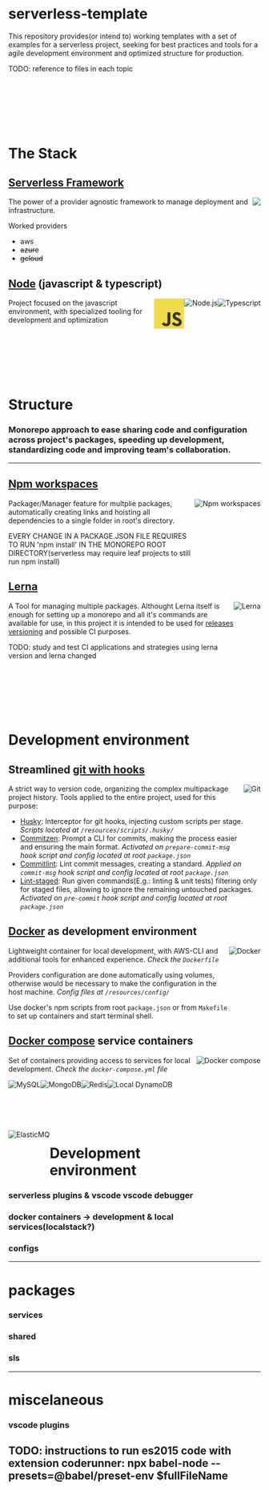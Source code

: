 # serverless-template


This repository provides(or intend to) working templates with a set of examples for a serverless project, seeking for best practices and tools for a agile development environment and optimized structure for production.

TODO: reference to files in each topic

<br/><br/><br/>
---

# The Stack

## [Serverless Framework](https://www.serverless.com/) 


<a href="https://www.serverless.com/"><img src="https://getcommandeer.com/_nuxt/img/4a7600a.png" align="right" height="180px" width="auto"/></a>
       
The power of a provider agnostic framework to manage deployment and infrastructure.

Worked providers
- aws
- <s>azure</s>
- <s>gcloud</s>



## [Node](https://nodejs.org/en/) (javascript & typescript)


<a href="https://www.typescriptlang.org/"><img src="https://raw.githubusercontent.com/remojansen/logo.ts/master/ts.png" title="Typescript" align="right" height="60px" width="auto"/></a>
<a href="https://nodejs.org/en/"><img src="https://avatars.githubusercontent.com/u/9950313?s=200&v=4" title="Node.js" align="right" height="60px" width="auto"/></a>
<a href="https://developer.mozilla.org/pt-BR/docs/Web/JavaScript"><img src="https://raw.githubusercontent.com/voodootikigod/logo.js/master/js.png" title="Javascript" align="right" height="60px" width="auto"/></a>
       
Project focused on the javascript environment, with specialized tooling for development and optimization



<br/><br/><br/>
---

# Structure

### Monorepo approach to ease sharing code and configuration across project's packages, speeding up development, standardizing code and improving team's collaboration.

---

## [Npm workspaces](https://docs.npmjs.com/cli/v7/using-npm/workspaces) 


<a href="https://www.npmjs.com/"><img src="https://img.icons8.com/color/452/npm.png" title="Npm workspaces" align="right" height="180px" width="auto"/></a>
       
Packager/Manager feature for multplie packages, automatically creating links and hoisting all dependencies to a single folder in root's directory.

EVERY CHANGE IN A PACKAGE.JSON FILE REQUIRES TO RUN 'npm install' IN THE MONOREPO ROOT DIRECTORY(serverless may require leaf projects to still run npm install)



## [Lerna](https://github.com/lerna/lerna) 


<a href="https://lerna.js.org/"><img src="https://lerna.js.org/images/lerna-hero.svg" title="Lerna" align="right" height="180px" width="auto"/></a>

A Tool for managing multiple packages. Althought Lerna itself is enough for setting up a monorepo and all it's commands are available for use, in this project it is intended to be used for [releases versioning](https://github.com/lerna/lerna/tree/main/commands/version#readme) and possible CI purposes.

TODO: study and test CI applications and strategies using lerna version and lerna changed



<br/><br/><br/>
---

# Development environment

## Streamlined [git with hooks](https://git-scm.com/docs/githooks) 


<a href="https://git-scm.com/"><img src="https://avatars.githubusercontent.com/u/18133?s=200&v=4" title="Git" align="right" height="180px" width="auto"/></a>
       
A strict way to version code, organizing the complex multipackage project history. Tools applied to the entire project, used for this purpose:

  - [Husky](https://github.com/typicode/husky): Interceptor for git hooks, injecting custom scripts per stage. *Scripts located at `/resources/scripts/.husky/`*
  - [Commitzen](https://github.com/commitizen/cz-cli):  Prompt a CLI for commits, making the process easier and ensuring the main format. *Activated on `prepare-commit-msg` hook script and config located at root `package.json`*
  - [Commitlint](https://github.com/conventional-changelog/commitlint): Lint commit messages, creating a standard. *Applied on `commit-msg` hook script and config located at root `package.json`*
  - [Lint-staged](https://github.com/okonet/lint-staged):   Run given commands(E.g.: linting & unit tests) filtering only for staged files, allowing to ignore the remaining untouched packages. *Activated on `pre-commit` hook script and config located at root `package.json`*



## [Docker](https://www.docker.com/) as development environment


<a href="https://www.docker.com/"><img src="https://www.zadara.com/wp-content/uploads/docker.png" title="Docker" align="right" height="180px" width="auto"/></a>

Lightweight container for local development, with AWS-CLI and additional tools for enhanced experience. *Check the `Dockerfile`*

Providers configuration are done automatically using volumes, otherwise would be necessary to make the configuration in the host machine. *Config files at `/resources/config/`*

Use docker's npm scripts from root `package.json` or from `Makefile` to set up containers and start terminal shell.



## [Docker compose](https://docs.docker.com/compose/) service containers


<a href="https://docs.docker.com/compose/"><img src="https://raw.githubusercontent.com/docker/compose/master/logo.png" title="Docker compose" align="right" height="180px" width="auto"/></a>

Set of containers providing access to services for local development. *Check the `docker-compose.yml` file*


<a href="https://www.mysql.com/"><img src="https://pngimg.com/uploads/mysql/mysql_PNG23.png" title="MySQL" align="left" height="100px" width="auto"/></a>
<a href="https://www.mongodb.com/"><img src="https://appmasters.io/static/mongo-db-logo-cf626961400efe5ec74769616f083a37.png" title="MongoDB" align="left" height="100px" width="auto"/></a>
<a href="https://redis.io/"><img src="https://avatars.githubusercontent.com/u/1529926?s=200&v=4" title="Redis" align="left" height="100px" width="auto"/></a>
<a href="https://aws.amazon.com/dynamodb/"><img src="https://cache-site.s3.amazonaws.com/wp-content/uploads/2020/08/21150611/DybamoDB-logo.png" title="Local DynamoDB" align="left" height="100px" width="auto"/></a>
<a href="https://github.com/softwaremill/elasticmq"><img src="https://cdn.worldvectorlogo.com/logos/aws-sqs.svg" title="ElasticMQ" align="left" height="100px" width="auto"/></a>









<br/><br/><br/>
---

# Development environment
### serverless plugins & vscode vscode debugger
### docker containers -> development & local services(localstack?)
### configs
---
# packages
### services
### shared
### sls
---
# miscelaneous
### vscode plugins
TODO: instructions to run es2015 code with extension coderunner: npx babel-node --presets=@babel/preset-env $fullFileName
---

